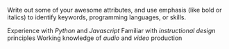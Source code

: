 Write out some of your awesome attributes, and use emphasis (like bold or italics) to identify keywords, programming languages, or skills. 

Experience with *Python* and *Javascript*
Familiar with _instructional design_ principles 
Working knowledge of *audio* and *video* production
